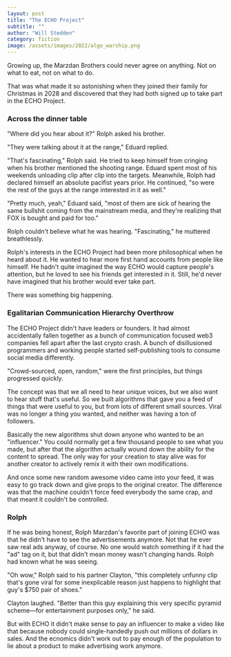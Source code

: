 ```yaml
---
layout: post
title: "The ECHO Project"
subtitle: ""
author: "Will Stedden"
category: fiction
image: /assets/images/2022/algo_warship.png
---
```



Growing up, the Marzdan Brothers could never agree on anything. Not on what to eat, not on what to do.

That was what made it so astonishing when they joined their family for Christmas in 2028 and discovered that they had both signed up to take part in the ECHO Project.

### Across the dinner table

"Where did you hear about it?" Rolph asked his brother.

"They were talking about it at the range," Eduard replied.

"That's fascinating," Rolph said.  He tried to keep himself from cringing when his brother mentioned the shooting range.  Eduard spent most of his weekends unloading clip after clip into the targets.  Meanwhile, Rolph had declared himself an absolute pacifist years prior. He continued, "so were the rest of the guys at the range interested in it as well."

"Pretty much, yeah," Eduard said, "most of them are sick of hearing the same bullshit coming from the mainstream media, and they're realizing that FOX is bought and paid for too."

Rolph couldn't believe what he was hearing.  "Fascinating," he muttered breathlessly.

Rolph's interests in the ECHO Project had been more philosophical when he heard about it.  He wanted to hear more first hand accounts from people like himself.  He hadn't quite imagined the way ECHO would capture people's attention, but he loved to see his friends get interested in it.  Still, he'd never have imagined that his brother would ever take part.

There was something big happening.

### Egalitarian Communication Hierarchy Overthrow

The ECHO Project didn't have leaders or founders. It had almost accidentally fallen together as a bunch of communication focused web3 companies fell apart after the last crypto crash.  A bunch of disillusioned programmers and working people started self-publishing tools to consume social media differently.

"Crowd-sourced, open, random," were the first principles, but things progressed quickly.

The concept was that we all need to hear unique voices, but we also want to hear stuff that's useful.  So we built algorithms that gave you a feed of things that were useful to you, but from lots of different small sources.  Viral was no longer a thing you wanted, and neither was having a ton of followers.

Basically the new algorithms shut down anyone who wanted to be an "influencer."  You could normally get a few thousand people to see what you made, but after that the algorithm actually wound down the ability for the content to spread.  The only way for your creation to stay alive was for another creator to actively remix it with their own modifications.

And once some new random awesome video came into your feed, it was easy to go track down and give props to the original creator. The difference was that the machine couldn't force feed everybody the same crap, and that meant it couldn't be controlled.

### Rolph

If he was being honest, Rolph Marzdan's favorite part of joining ECHO was that he didn't have to see the advertisements anymore. Not that he ever saw real ads anyway, of course. No one would watch something if it had the "ad" tag on it, but that didn't mean money wasn't changing hands. Rolph had known what he was seeing.

"Oh wow," Rolph said to his partner Clayton, "this completely unfunny clip that's gone viral for some inexplicable reason just happens to highlight that guy's $750 pair of shoes."

Clayton laughed.  "Better than this guy explaining this very specific pyramid scheme&mdash;for entertainment purposes only," he said.

But with ECHO it didn't make sense to pay an influencer to make a video like that because nobody could single-handedly push out millions of dollars in sales.  And the ecnomics didn't work out to pay enough of the population to lie about a product to make advertising work anymore.